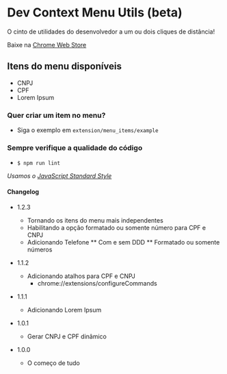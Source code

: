 # Dev Context Menu Utils (beta) #

O cinto de utilidades do desenvolvedor a um ou dois cliques de distância!

Baixe na [Chrome Web Store](https://chrome.google.com/webstore/detail/dev-context-menu-utils-be/eopnaofinaekcbibkhapnehljhgkhmge)

## Itens do menu disponíveis ##

* CNPJ
* CPF
* Lorem Ipsum

### Quer criar um item no menu? ###

* Siga o exemplo em `extension/menu_items/example`

### Sempre verifique a qualidade do código ###

* `$ npm run lint`

_Usamos o [JavaScript Standard Style](https://github.com/feross/standard)_

#### Changelog ####

* 1.2.3
  * Tornando os itens do menu mais independentes
  * Habilitando a opção formatado ou somente número para CPF e CNPJ
  * Adicionando Telefone
    ** Com e sem DDD
    ** Formatado ou somente números

* 1.1.2
  * Adicionando atalhos para CPF e CNPJ 
    * chrome://extensions/configureCommands

* 1.1.1
  * Adicionando Lorem Ipsum

* 1.0.1
  * Gerar CNPJ e CPF dinâmico

* 1.0.0
  * O começo de tudo
